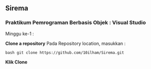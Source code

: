 ## Sirema 

<h3> Praktikum Pemrograman Berbasis Objek : Visual Studio</h3> 

Minggu ke-1 :

**Clone a repository** 
Pada Repository location, masukkan : 

```bash git clone https://github.com/10ilham/Sirema.git ``` 

**Klik Clone**

